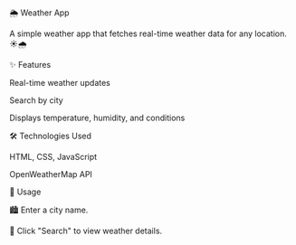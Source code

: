 🌦️ Weather App

A simple weather app that fetches real-time weather data for any location. ☀️🌧️

✨ Features

 Real-time weather updates

 Search by city

 Displays temperature, humidity, and conditions

🛠️ Technologies Used

HTML, CSS, JavaScript

OpenWeatherMap API

📌 Usage

🏙️ Enter a city name.

🔎 Click "Search" to view weather details.
